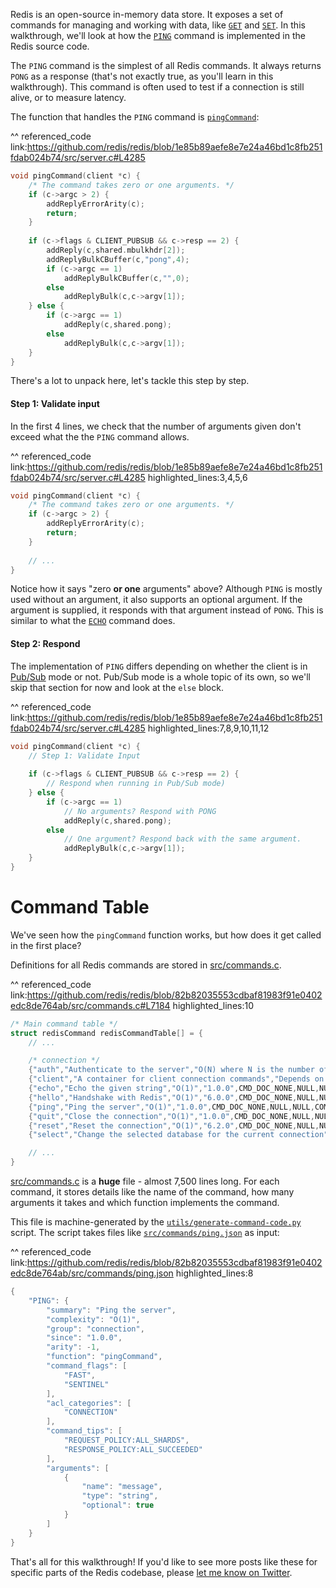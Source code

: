 Redis is an open-source in-memory data store. It exposes a set of commands for managing and working with data, like 
[`GET`][redis-get-command] and [`SET`][redis-set-command]. In this walkthrough, we'll look at how the [`PING`][redis-ping-command]
command is implemented in the Redis source code. 

The `PING` command is the simplest of all Redis commands. It always returns `PONG` as a response (that's not exactly true, as 
you'll learn in this walkthrough). This command is often used to test if a connection is still alive, or to measure latency.

The function that handles the `PING` command is [`pingCommand`][function-pingCommand]:

[redis-ping-command]: https://redis.io/commands/ping
[redis-get-command]: https://redis.io/commands/get
[redis-set-command]: https://redis.io/commands/set
[function-pingCommand]: https://github.com/redis/redis/blob/1e85b89aefe8e7e24a46bd1c8fb251fdab024b74/src/server.c#L4285

^^ referenced_code
link:https://github.com/redis/redis/blob/1e85b89aefe8e7e24a46bd1c8fb251fdab024b74/src/server.c#L4285
```c
void pingCommand(client *c) {
    /* The command takes zero or one arguments. */
    if (c->argc > 2) {
        addReplyErrorArity(c);
        return;
    }
    
    if (c->flags & CLIENT_PUBSUB && c->resp == 2) {
        addReply(c,shared.mbulkhdr[2]);
        addReplyBulkCBuffer(c,"pong",4);
        if (c->argc == 1)
            addReplyBulkCBuffer(c,"",0);
        else
            addReplyBulk(c,c->argv[1]);
    } else {
        if (c->argc == 1)
            addReply(c,shared.pong);
        else
            addReplyBulk(c,c->argv[1]);
    }
}
```

There's a lot to unpack here, let's tackle this step by step. 

#### Step 1: Validate input

In the first 4 lines, we check that the number of arguments given don't exceed what the the `PING` command allows.

^^ referenced_code
link:https://github.com/redis/redis/blob/1e85b89aefe8e7e24a46bd1c8fb251fdab024b74/src/server.c#L4285
highlighted_lines:3,4,5,6
```c
void pingCommand(client *c) {
    /* The command takes zero or one arguments. */
    if (c->argc > 2) {
        addReplyErrorArity(c);
        return;
    }
    
    // ...
}
```

Notice how it says "zero **or one** arguments" above? Although `PING` is mostly used without an argument, it also 
supports an optional argument. If the argument is supplied, it responds with that argument instead of `PONG`. This is
similar to what the [`ECHO`][redis-echo-command] command does.

[redis-echo-command]: https://redis.io/commands/echo

#### Step 2: Respond

The implementation of `PING` differs depending on whether the client is in [Pub/Sub][redis-pubsub-mode] mode or not. Pub/Sub mode is a whole 
topic of its own, so we'll skip that section for now and look at the `else` block.

[redis-pubsub-mode]: https://redis.io/docs/manual/pubsub/

^^ referenced_code
link:https://github.com/redis/redis/blob/1e85b89aefe8e7e24a46bd1c8fb251fdab024b74/src/server.c#L4285
highlighted_lines:7,8,9,10,11,12
```c
void pingCommand(client *c) {
    // Step 1: Validate Input
    
    if (c->flags & CLIENT_PUBSUB && c->resp == 2) {
        // Respond when running in Pub/Sub mode)
    } else {
        if (c->argc == 1)
            // No arguments? Respond with PONG
            addReply(c,shared.pong);
        else
            // One argument? Respond back with the same argument.
            addReplyBulk(c,c->argv[1]);
    }
}
```

# Command Table

We've seen how the `pingCommand` function works, but how does it get called in the first place?

Definitions for all Redis commands are stored in [src/commands.c][file-src-commands-c]. 

[file-src-commands-c]: https://github.com/redis/redis/blob/82b82035553cdbaf81983f91e0402edc8de764ab/src/commands.c

^^ referenced_code
link:https://github.com/redis/redis/blob/82b82035553cdbaf81983f91e0402edc8de764ab/src/commands.c#L7184
highlighted_lines:10
```c
/* Main command table */
struct redisCommand redisCommandTable[] = {
    // ...

    /* connection */
    {"auth","Authenticate to the server","O(N) where N is the number of passwords defined for the user","1.0.0",CMD_DOC_NONE,NULL,NULL,COMMAND_GROUP_CONNECTION,AUTH_History,AUTH_tips,authCommand,-2,CMD_NOSCRIPT|CMD_LOADING|CMD_STALE|CMD_FAST|CMD_NO_AUTH|CMD_SENTINEL|CMD_ALLOW_BUSY,ACL_CATEGORY_CONNECTION,.args=AUTH_Args},
    {"client","A container for client connection commands","Depends on subcommand.","2.4.0",CMD_DOC_NONE,NULL,NULL,COMMAND_GROUP_CONNECTION,CLIENT_History,CLIENT_tips,NULL,-2,CMD_SENTINEL,0,.subcommands=CLIENT_Subcommands},
    {"echo","Echo the given string","O(1)","1.0.0",CMD_DOC_NONE,NULL,NULL,COMMAND_GROUP_CONNECTION,ECHO_History,ECHO_tips,echoCommand,2,CMD_LOADING|CMD_STALE|CMD_FAST,ACL_CATEGORY_CONNECTION,.args=ECHO_Args},
    {"hello","Handshake with Redis","O(1)","6.0.0",CMD_DOC_NONE,NULL,NULL,COMMAND_GROUP_CONNECTION,HELLO_History,HELLO_tips,helloCommand,-1,CMD_NOSCRIPT|CMD_LOADING|CMD_STALE|CMD_FAST|CMD_NO_AUTH|CMD_SENTINEL|CMD_ALLOW_BUSY,ACL_CATEGORY_CONNECTION,.args=HELLO_Args},
    {"ping","Ping the server","O(1)","1.0.0",CMD_DOC_NONE,NULL,NULL,COMMAND_GROUP_CONNECTION,PING_History,PING_tips,pingCommand,-1,CMD_FAST|CMD_SENTINEL,ACL_CATEGORY_CONNECTION,.args=PING_Args},
    {"quit","Close the connection","O(1)","1.0.0",CMD_DOC_NONE,NULL,NULL,COMMAND_GROUP_CONNECTION,QUIT_History,QUIT_tips,quitCommand,-1,CMD_ALLOW_BUSY|CMD_NOSCRIPT|CMD_LOADING|CMD_STALE|CMD_FAST|CMD_NO_AUTH,ACL_CATEGORY_CONNECTION},
    {"reset","Reset the connection","O(1)","6.2.0",CMD_DOC_NONE,NULL,NULL,COMMAND_GROUP_CONNECTION,RESET_History,RESET_tips,resetCommand,1,CMD_NOSCRIPT|CMD_LOADING|CMD_STALE|CMD_FAST|CMD_NO_AUTH|CMD_ALLOW_BUSY,ACL_CATEGORY_CONNECTION},
    {"select","Change the selected database for the current connection","O(1)","1.0.0",CMD_DOC_NONE,NULL,NULL,COMMAND_GROUP_CONNECTION,SELECT_History,SELECT_tips,selectCommand,2,CMD_LOADING|CMD_STALE|CMD_FAST,ACL_CATEGORY_CONNECTION,.args=SELECT_Args}

    // ...
}
```

[src/commands.c][file-src-commands-c] is a **huge** file - almost 7,500 lines long. For each command, it stores details 
like the name of the command, how many arguments it takes and which function implements the command. 

This file is machine-generated by the [`utils/generate-command-code.py`][file-utils-generate-command-code] script. The 
script takes files like [`src/commands/ping.json`][file-src-commands-ping-json] as input:

[file-utils-generate-command-code]: https://github.com/redis/redis/blob/82b82035553cdbaf81983f91e0402edc8de764ab/utils/generate-command-code.py
[file-src-commands-ping-json]: https://github.com/redis/redis/blob/82b82035553cdbaf81983f91e0402edc8de764ab/src/commands/ping.json
[file-src-commands-c]: https://github.com/redis/redis/blob/82b82035553cdbaf81983f91e0402edc8de764ab/src/commands.c

^^ referenced_code
link:https://github.com/redis/redis/blob/82b82035553cdbaf81983f91e0402edc8de764ab/src/commands/ping.json
highlighted_lines:8
```c
{
    "PING": {
        "summary": "Ping the server",
        "complexity": "O(1)",
        "group": "connection",
        "since": "1.0.0",
        "arity": -1,
        "function": "pingCommand",
        "command_flags": [
            "FAST",
            "SENTINEL"
        ],
        "acl_categories": [
            "CONNECTION"
        ],
        "command_tips": [
            "REQUEST_POLICY:ALL_SHARDS",
            "RESPONSE_POLICY:ALL_SUCCEEDED"
        ],
        "arguments": [
            {
                "name": "message",
                "type": "string",
                "optional": true
            }
        ]
    }
}
```

That's all for this walkthrough! If you'd like to see more posts like these for specific parts of the Redis codebase, 
please [let me know on Twitter](https://twitter.com/RohitPaulK).
